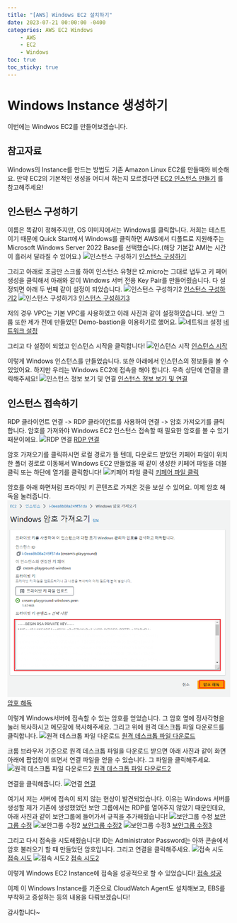 ```yaml
---
title: "[AWS] Windows EC2 설치하기"
date: 2023-07-21 00:00:00 -0400
categories: AWS EC2 Windows 
    - AWS
    - EC2
    - Windows
toc: true
toc_sticky: true
---
```

# Windows Instance 생성하기
이번에는 Windwos EC2를 만들어보겠습니다.

## 참고자료
Windows의 Instance를 만드는 방법도 기존 Amazon Linux EC2를 만들때와 비슷해요. 
만약 EC2의 기본적인 생성을 어디서 하는지 모르겠다면 [EC2 인스턴스 만들기](https://celestial-creampuff.github.io/aws/vpc/first/) 를 참고해주세요!

## 인스턴스 구성하기
이름은 똑같이 정해주지만, OS 이미지에서는 Windows를 클릭합니다.
저희는 테스트이기 때문에 Quick Start에서 Windows를 클릭하면 AWS에서 디폴트로 지원해주는 Microsoft Windows Server 2022 Base를 선택했습니다.(해당 기본값 AMI는 시간이 흘러서 달라질 수 있어요.)
![인스턴스 구성하기](/assets/2023-07-20-Windows_Instance-Create/2023-07-20-09-29-42.png)
[인스턴스 구성하기](/assets/2023-07-20-Windows_Instance-Create/2023-07-20-09-29-42.png)


그리고 아래로 조금만 스크롤 하여 인스턴스 유형은 t2.micro는 그대로 냅두고
키 페어 생성을 클릭해서 아래와 같이 Windows 서버 전용 Key Pair를 만들어줬습니다.
다 설정되면 아래 두 번째 같이 설정이 되었습니다.
![인스턴스 구성하기2](/assets/2023-07-20-Windows_Instance-Create/2023-07-20-09-31-23.png)
[인스턴스 구성하기2](/assets/2023-07-20-Windows_Instance-Create/2023-07-20-09-31-23.png)
![인스턴스 구성하기3](/assets/2023-07-20-Windows_Instance-Create/2023-07-20-09-31-38.png)
[인스턴스 구성하기3](/assets/2023-07-20-Windows_Instance-Create/2023-07-20-09-31-38.png)



저의 경우 VPC는 기본 VPC를 사용하였고 아래 사진과 같이 설정하였습니다.
보안 그룹 또한 제가 전에 만들었던 Demo-bastion을 이용하기로 했어요.
![네트워크 설정](/assets/2023-07-20-Windows_Instance-Create/2023-07-20-09-31-48.png)
[네트워크 설정](/assets/2023-07-20-Windows_Instance-Create/2023-07-20-09-31-48.png)



그리고 다 설정이 되었고 인스턴스 시작을 클릭합니다!
![인스턴스 시작](/assets/2023-07-20-Windows_Instance-Create/2023-07-20-09-32-06.png)
[인스턴스 시작](/assets/2023-07-20-Windows_Instance-Create/2023-07-20-09-32-06.png)


이렇게 Windows 인스턴스를 만들었습니다. 또한 아래에서 인스턴스의 정보들을 볼 수 있었어요.
하지만 우리는 Windows EC2에 접속을 해야 합니다.
우측 상단에 연결을 클릭해주세요!
![인스턴스 정보 보기 및 연결](/assets/2023-07-20-Windows_Instance-Create/2023-07-20-09-39-33.png)
[인스턴스 정보 보기 및 연결](/assets/2023-07-20-Windows_Instance-Create/2023-07-20-09-39-33.png)


## 인스턴스 접속하기

RDP 클라이언트 연결 -> RDP 클라이언트를 사용하여 연결 -> 암호 가져오기를 클릭합니다.
암호를 가져와야 Windows EC2 인스턴스 접속할 때 필요한 암호를 볼 수 있기 때문이에요.
![RDP 연결](/assets/2023-07-20-Windows_Instance-Create/2023-07-20-09-40-07.png)
[RDP 연결](/assets/2023-07-20-Windows_Instance-Create/2023-07-20-09-40-07.png)
  

암호 가져오기를 클릭하시면 로컬 경로가 뜰 텐데, 다운로드 받았던 키페어 파일이 위치한 폴더 경로로 이동해서
Windows EC2 만들었을 때 같이 생성한 키페어 파일을 더블 클릭 또는 하단에 열기를 클릭합니다!
![키페어 파일 클릭](/assets/2023-07-20-Windows_Instance-Create/2023-07-20-09-40-29.png)
[키페어 파일 클릭](/assets/2023-07-20-Windows_Instance-Create/2023-07-20-09-40-29.png)

암호를 아래 화면처럼 프라이빗 키 콘텐츠로 가져온 것을 보실 수 있어요.
이제 암호 해독을 눌러줍니다.
![암호 해독](/assets/2023-07-20-Windows_Instance_%EC%A0%91%EC%86%8D/2023-07-20-09-40-41.png)
[암호 해독](/assets/2023-07-20-Windows_Instance_%EC%A0%91%EC%86%8D/2023-07-20-09-40-41.png)


이렇게 Windows서버에 접속할 수 있는 암호를 얻었습니다.
그 암호 옆에 정사각형을 눌러 복사하시고 메모장에 복사해주세요.
그리고 위에 원격 데스크톱 파일 다운로드를 클릭합니다.
![원격 데스크톱 파일 다운로드](/assets/2023-07-20-Windows_Instance-Create/2023-07-20-09-40-51.png)
[원격 데스크톱 파일 다운로드](/assets/2023-07-20-Windows_Instance-Create/2023-07-20-09-40-51.png)


크롬 브라우저 기준으로 원격 데스크톱 파일을 다운로드 받으면 아래 사진과 같이 화면 아래에 팝업창이 뜨면서 연결 파일을 얻을 수 있습니다. 그 파일을 클릭해주세요.
![원격 데스크톱 파일 다운로드2](/assets/2023-07-20-Windows_Instance-Create/2023-07-20-09-42-31.png)
[원격 데스크톱 파일 다운로드2](/assets/2023-07-20-Windows_Instance-Create/2023-07-20-09-42-31.png)


연결을 클릭해줍니다.
![연결](/assets/2023-07-20-Windows_Instance-Create/2023-07-20-09-41-25.png)
[연결](/assets/2023-07-20-Windows_Instance-Create/2023-07-20-09-41-25.png)


여기서 저는 서버에 접속이 되지 않는 현상이 발견되었습니다.
이유는 Windows 서버를 생성할 제가 기존에 생성했었던 보안 그룹에서는 RDP를 열어주지 않았기 때문인데요,
아래 사진과 같이 보안그룹에 들어가서 규칙을 추가해줬습니다!
![보안그룹 수정](/assets/2023-07-20-Windows_Instance-Create/2023-07-20-09-42-31.png)
[보안그룹 수정](/assets/2023-07-20-Windows_Instance-Create/2023-07-20-09-42-31.png)
![보안그룹 수정2](/assets/2023-07-20-Windows_Instance-Create/2023-07-20-09-42-42.png)
[보안그룹 수정2](/assets/2023-07-20-Windows_Instance-Create/2023-07-20-09-42-42.png)
![보안그룹 수정3](/assets/2023-07-20-Windows_Instance-Create/2023-07-20-09-42-16.png)
[보안그룹 수정3](/assets/2023-07-20-Windows_Instance-Create/2023-07-20-09-42-16.png)


그리고 다시 접속을 시도해줬습니다!
ID는 Administrator
Password는 아까 콘솔에서 암호 불러오기 할 때 만들었던 암호입니다. 그리고 연결을 클릭해주세요.
![접속 시도](/assets/2023-07-20-Windows_Instance-Create/2023-07-20-09-44-11.png)
[접속 시도](/assets/2023-07-20-Windows_Instance-Create/2023-07-20-09-44-11.png)
![접속 시도2](/assets/2023-07-20-Windows_Instance-Create/2023-07-20-09-44-26.png)
[접속 시도2](/assets/2023-07-20-Windows_Instance-Create/2023-07-20-09-44-26.png)


이렇게 Windows EC2 Instance에 접속을 성공적으로 할 수 있었습니다!
[접속 성공](/assets/2023-07-20-Windows_Instance-Create/2023-07-20-09-48-11.png)


이제 이 Windows Instance를 기준으로 CloudWatch Agent도 설치해보고, EBS를 부착하고 증설하는 등의 내용을 다뤄보겠습니다!

감사합니다~










